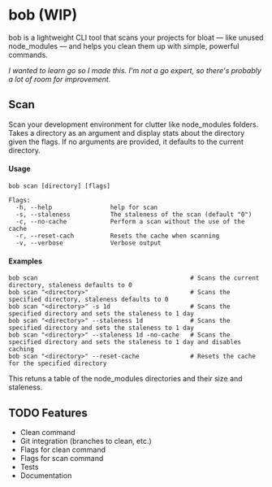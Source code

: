 # bob (WIP)

bob is a lightweight CLI tool that scans your projects for bloat — like unused node_modules — and helps you clean them up with simple, powerful commands.

_I wanted to learn go so I made this. I'm not a go expert, so there's probably a lot of room for improvement._

## Scan

Scan your development environment for clutter like node_modules folders.
Takes a directory as an argument and display stats about the directory given the flags. If no arguments are provided, it defaults to the current directory.

#### Usage

```
bob scan [directory] [flags]

Flags:
  -h, --help                help for scan
  -s, --staleness           The staleness of the scan (default "0")
  -c, --no-cache            Perform a scan without the use of the cache
  -r, --reset-cach          Resets the cache when scanning
  -v, --verbose             Verbose output
```

#### Examples

```
bob scan                                          # Scans the current directory, staleness defaults to 0
bob scan "<directory>"                            # Scans the specified directory, staleness defaults to 0
bob scan "<directory>" -s 1d                      # Scans the specified directory and sets the staleness to 1 day
bob scan "<directory>" --staleness 1d             # Scans the specified directory and sets the staleness to 1 day
bob scan "<directory>" --staleness 1d -no-cache   # Scans the specified directory and sets the staleness to 1 day and disables caching
bob scan "<directory>" --reset-cache              # Resets the cache for the specified directory

```

This retuns a table of the node_modules directories and their size and staleness.

## TODO Features

- Clean command
- Git integration (branches to clean, etc.)
- Flags for clean command
- Flags for scan command
- Tests
- Documentation
